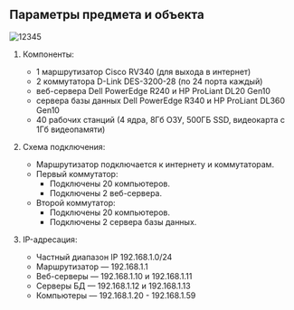 ## Параметры предмета и объекта

![12345](https://github.com/user-attachments/assets/dd2bf1d6-6e45-44e5-a86c-ee6b363d1f67)

1. Компоненты:
   - 1 маршрутизатор Cisco RV340 (для выхода в интернет)
   - 2 коммутатора D-Link DES-3200-28 (по 24 порта каждый)
   - веб-сервера Dell PowerEdge R240 и HP ProLiant DL20 Gen10
   - сервера базы данных Dell PowerEdge R340 и HP ProLiant DL360 Gen10
   - 40 рабочих станций (4 ядра, 8Гб ОЗУ, 500ГБ SSD, видеокарта с 1Гб видеопамяти)

2. Схема подключения:
   - Маршрутизатор подключается к интернету и коммутаторам.
   - Первый коммутатор:
     - Подключены 20 компьютеров.
     - Подключены 2 веб-сервера.
   - Второй коммутатор:
     - Подключены 20 компьютеров.
     - Подключены 2 сервера базы данных.

3. IP-адресация:
   - Частный диапазон IP 192.168.1.0/24
   - Маршрутизатор — 192.168.1.1
   - Веб-серверы — 192.168.1.10 и 192.168.1.11
   - Серверы БД — 192.168.1.12 и 192.168.1.13
   - Компьютеры — 192.168.1.20 - 192.168.1.59


